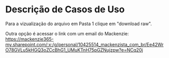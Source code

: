 # Descrição de Casos de Uso

Para a vizualização do arquivo em Pasta 1 clique em "download raw".

Outra opção é acessar o link com um email do Mackenzie: https://mackenzie365-my.sharepoint.com/:x:/g/personal/10425514_mackenzista_com_br/Ee42WrO78GVLu5kHGQ3oZCcBhG1_UMuKTnH75pGZNujzpw?e=NCq20j
